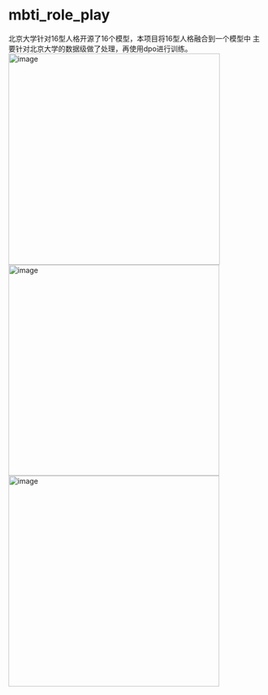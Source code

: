 # mbti_role_play
北京大学针对16型人格开源了16个模型，本项目将16型人格融合到一个模型中
主要针对北京大学的数据级做了处理，再使用dpo进行训练。
<img width="416" alt="image" src="https://github.com/LDLINGLINGLING/mbti_role_play/assets/47373076/67ac44a8-cc14-4f52-9280-73f648f78c97">
<img width="415" alt="image" src="https://github.com/LDLINGLINGLING/mbti_role_play/assets/47373076/c1ed2fb4-c311-476a-abcb-ebf754a41b0d">
<img width="415" alt="image" src="https://github.com/LDLINGLINGLING/mbti_role_play/assets/47373076/fa51d17a-a21e-4f8b-b83d-7bbe5f90388d">


